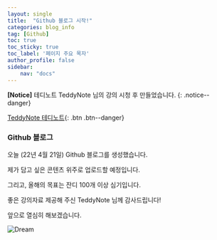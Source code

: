 ```yaml
---
layout: single
title:  "Github 블로그 시작!"
categories: blog_info
tag: [Github]
toc: true
toc_sticky: true
toc_label: '페이지 주요 목자'
author_profile: false
sidebar:
    nav: "docs"
---
```



**[Notice]** 테디노트 TeddyNote 님의 강의 시청 후 만들었습니다.
{: .notice--danger}

[TeddyNote 테디노트](https://www.youtube.com/channel/UCt2wAAXgm87ACiQnDHQEW6Q/){: .btn .btn--danger}


### Github 블로그



오늘 (22년 4월 21일) Github 블로그를 생성했습니다.

제가 담고 싶은 콘텐츠 위주로 업로드할 예정입니다.

그리고, 올해의 목표는 잔디 100개 이상 심기입니다.

좋은 강의자료 제공해 주신 TeddyNote 님께 감사드립니다!

앞으로 열심히 해보겠습니다.

![Dream](https://user-images.githubusercontent.com/104074491/164720655-122bcb74-7e6e-42c5-a2c8-05dc83b9fa68.jpg)